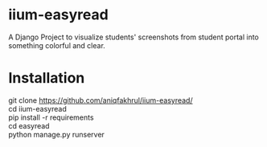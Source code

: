 # iium-easyread
A Django Project to visualize students' screenshots from student portal into something colorful and clear. 

# Installation
git clone https://github.com/aniqfakhrul/iium-easyread/ \
cd iium-easyread\
pip install -r requirements\
cd easyread\
python manage.py runserver
